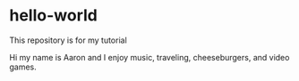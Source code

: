 # hello-world
This repository is for my tutorial

Hi my name is Aaron and I enjoy music, traveling, cheeseburgers, and video games.
